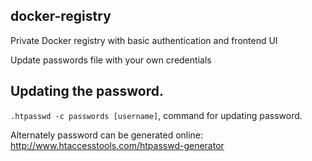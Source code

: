 ## docker-registry
Private Docker registry with basic authentication and frontend UI

Update passwords file with your own credentials

## Updating the password.
  `.htpasswd -c passwords [username]`, command for updating password. 
  
  Alternately password can be generated online: http://www.htaccesstools.com/htpasswd-generator

